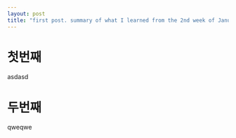```yaml
---
layout: post
title: "first post. summary of what I learned from the 2nd week of January"
---
```






# 첫번째
asdasd


# 두번째
qweqwe
